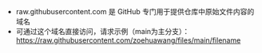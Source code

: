 - raw.githubusercontent.com 是 GitHub 专门用于提供仓库中原始文件内容的域名
- 可通过这个域名直接访问，请求示例（main为主分支）：
  https://raw.githubusercontent.com/zoehuawang/files/main/filename
